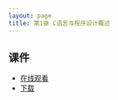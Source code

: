 ```yaml
---
layout: page
title: 第1章 C语言与程序设计概述
---
```


## 课件

- [在线观看](https://speakerdeck.com/hanjianwei/di-1zhang-cyu-yan-yu-cheng-xu-she-ji-gai-shu)
- [下载](chap1.pdf)
